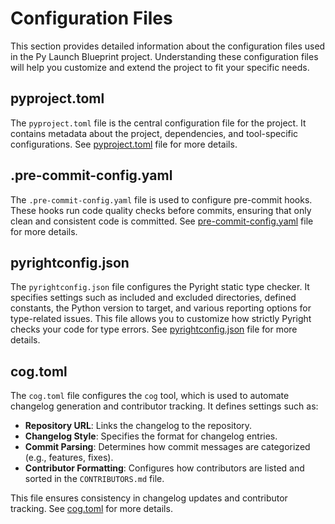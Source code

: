 <!--
Copyright (c) 2025, Steve Morin

Permission is hereby granted, free of charge, to any person obtaining a copy of this software and associated documentation files (the "Software"), to deal in the Software without restriction, including without limitation the rights to use, copy, modify, merge, publish, distribute, sublicense, and/or sell copies of the Software, and to permit persons to whom the Software is furnished to do so, subject to the following conditions:

The above copyright notice and this permission notice shall be included in all copies or substantial portions of the Software.

THE SOFTWARE IS PROVIDED "AS IS", WITHOUT WARRANTY OF ANY KIND, EXPRESS OR IMPLIED, INCLUDING BUT NOT LIMITED TO THE WARRANTIES OF MERCHANTABILITY, FITNESS FOR A PARTICULAR PURPOSE AND NONINFRINGEMENT. IN NO EVENT SHALL THE AUTHORS OR COPYRIGHT HOLDERS BE LIABLE FOR ANY CLAIM, DAMAGES OR OTHER LIABILITY, WHETHER IN AN ACTION OF CONTRACT, TORT OR OTHERWISE, ARISING FROM, OUT OF OR IN CONNECTION WITH THE SOFTWARE OR THE USE OR OTHER DEALINGS IN THE SOFTWARE.
-->
# Configuration Files

This section provides detailed information about the configuration files used in the Py Launch Blueprint project. Understanding these configuration files will help you customize and extend the project to fit your specific needs.

## pyproject.toml

The `pyproject.toml` file is the central configuration file for the project. It contains metadata about the project, dependencies, and tool-specific configurations. See [pyproject.toml](https://github.com/smorin/py-launch-blueprint/blob/main/pyproject.toml) file for more details.

## .pre-commit-config.yaml

The `.pre-commit-config.yaml` file is used to configure pre-commit hooks. These hooks run code quality checks before commits, ensuring that only clean and consistent code is committed. See [pre-commit-config.yaml](https://github.com/smorin/py-launch-blueprint/blob/main/.pre-commit-config.yaml) file for more details.

## pyrightconfig.json

The `pyrightconfig.json` file configures the Pyright static type checker. It specifies settings such as included and excluded directories, defined constants, the Python version to target, and various reporting options for type-related issues. This file allows you to customize how strictly Pyright checks your code for type errors. See [pyrightconfig.json](https://github.com/smorin/py-launch-blueprint/blob/main/pyrightconfig.json) file for more details.

## cog.toml

The `cog.toml` file configures the `cog` tool, which is used to automate changelog generation and contributor tracking. It defines settings such as:

- **Repository URL**: Links the changelog to the repository.
- **Changelog Style**: Specifies the format for changelog entries.
- **Commit Parsing**: Determines how commit messages are categorized (e.g., features, fixes).
- **Contributor Formatting**: Configures how contributors are listed and sorted in the `CONTRIBUTORS.md` file.

This file ensures consistency in changelog updates and contributor tracking. See [cog.toml](https://github.com/smorin/py-launch-blueprint/blob/main/cog.toml) for more details.
